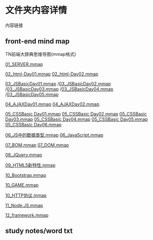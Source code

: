 # 文件夹内容详情
内容链接

## front-end mind map
TN前端大辞典思维导图(mmap格式)<br>

[01_SERVER.mmap](https://github.com/jingfeidi/front-end-study-notes/blob/master/TN-front-end/front-end%20mind%20map/01_SERVER.mmap)<br>

[02_html-Day01.mmap](https://github.com/jingfeidi/front-end-study-notes/blob/master/TN-front-end/front-end%20mind%20map/02_html-Day01.mmap)
[02_html-Day02.mmap](https://github.com/jingfeidi/front-end-study-notes/blob/master/TN-front-end/front-end%20mind%20map/02_html-Day02.mmap)<br>

[03_JSBasicDay01.mmap](https://github.com/jingfeidi/front-end-study-notes/blob/master/TN-front-end/front-end%20mind%20map/03_JSBasicDay01.mmap)
/[03_JSBasicDay02.mmap](https://github.com/jingfeidi/front-end-study-notes/blob/master/TN-front-end/front-end%20mind%20map/03_JSBasicDay02.mmap)
/[03_JSBasicDay03.mmap](https://github.com/jingfeidi/front-end-study-notes/blob/master/TN-front-end/front-end%20mind%20map/03_JSBasicDay03.mmap)
/[03_JSBasicDay04.mmap](https://github.com/jingfeidi/front-end-study-notes/blob/master/TN-front-end/front-end%20mind%20map/03_JSBasicDay04.mmap)
/[03_JSBasicDay05.mmap](https://github.com/jingfeidi/front-end-study-notes/blob/master/TN-front-end/front-end%20mind%20map/03_JSBasicDay05.mmap)<br>

[04_AJAXDay01.mmap](https://github.com/jingfeidi/front-end-study-notes/blob/master/TN-front-end/front-end%20mind%20map/04_AJAXDay01.mmap)
[04_AJAXDay02.mmap](https://github.com/jingfeidi/front-end-study-notes/blob/master/TN-front-end/front-end%20mind%20map/04_AJAXDay02.mmap)<br>

[05_CSSBasic Day01.mmap](https://github.com/jingfeidi/front-end-study-notes/blob/master/TN-front-end/front-end%20mind%20map/05_CSSBasic%20Day01.mmap)
[05_CSSBasic Day02.mmap](https://github.com/jingfeidi/front-end-study-notes/blob/master/TN-front-end/front-end%20mind%20map/05_CSSBasic%20Day02.mmap)
[05_CSSBasic Day03.mmap](https://github.com/jingfeidi/front-end-study-notes/blob/master/TN-front-end/front-end%20mind%20map/05_CSSBasic%20Day03.mmap)
[05_CSSBasic Day04.mmap](https://github.com/jingfeidi/front-end-study-notes/blob/master/TN-front-end/front-end%20mind%20map/05_CSSBasic%20Day04.mmap)
[05_CSSBasic Day05.mmap](https://github.com/jingfeidi/front-end-study-notes/blob/master/TN-front-end/front-end%20mind%20map/05_CSSBasic%20Day05.mmap)
[05_CSSBasic Day06.mmap](https://github.com/jingfeidi/front-end-study-notes/blob/master/TN-front-end/front-end%20mind%20map/05_CSSBasic%20Day06.mmap)<br>

[06_JS中的数据类型.mmap](https://github.com/jingfeidi/front-end-study-notes/blob/master/TN-front-end/front-end%20mind%20map/06_JS%E4%B8%AD%E7%9A%84%E6%95%B0%E6%8D%AE%E7%B1%BB%E5%9E%8B.mmap)
[06_JavaScript.mmap](https://github.com/jingfeidi/front-end-study-notes/blob/master/TN-front-end/front-end%20mind%20map/06_JavaScript.mmap)<br>

[07_BOM.mmap](https://github.com/jingfeidi/front-end-study-notes/blob/master/TN-front-end/front-end%20mind%20map/07_BOM.mmap)
[07_DOM.mmap](https://github.com/jingfeidi/front-end-study-notes/blob/master/TN-front-end/front-end%20mind%20map/07_DOM.mmap)<br>

[08_JQuery.mmap](https://github.com/jingfeidi/front-end-study-notes/blob/master/TN-front-end/front-end%20mind%20map/08_JQuery.mmap)<br>

[09_HTML5新特性.mmap](https://github.com/jingfeidi/front-end-study-notes/blob/master/TN-front-end/front-end%20mind%20map/09_HTML5%E6%96%B0%E7%89%B9%E6%80%A7.mmap)<br>

[10_Bootstrap.mmap](https://github.com/jingfeidi/front-end-study-notes/blob/master/TN-front-end/front-end%20mind%20map/10_Bootstrap.mmap)<br>

[10_GAME.mmap](https://github.com/jingfeidi/front-end-study-notes/blob/master/TN-front-end/front-end%20mind%20map/10_GAME.mmap)<br>

[10_HTTP协议.mmap](https://github.com/jingfeidi/front-end-study-notes/blob/master/TN-front-end/front-end%20mind%20map/10_HTTP%E5%8D%8F%E8%AE%AE.mmap)<br>

[11_Node.JS.mmap](https://github.com/jingfeidi/front-end-study-notes/blob/master/TN-front-end/front-end%20mind%20map/11_Node.JS.mmap)<br>

[12_framework.mmap](https://github.com/jingfeidi/front-end-study-notes/blob/master/TN-front-end/front-end%20mind%20map/12_framework.mmap)<br>



## study notes/word txt
